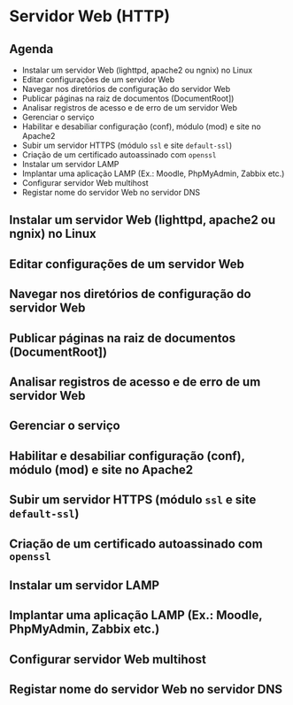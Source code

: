 # Servidor Web (HTTP)

## Agenda

- Instalar um servidor Web (lighttpd, apache2 ou ngnix) no Linux
- Editar configurações de um servidor Web
- Navegar nos diretórios de configuração do servidor Web
- Publicar páginas na raiz de documentos (DocumentRoot])
- Analisar registros de acesso e de erro de um servidor Web
- Gerenciar o serviço 
- Habilitar e desabiliar configuração (conf), módulo (mod) e site no Apache2
- Subir um servidor HTTPS (módulo `ssl` e site `default-ssl`)
- Criação de um certificado autoassinado com `openssl`
- Instalar um servidor LAMP
- Implantar uma aplicação LAMP (Ex.: Moodle, PhpMyAdmin, Zabbix etc.)
- Configurar servidor Web multihost
- Registar nome do servidor Web no servidor DNS

## Instalar um servidor Web (lighttpd, apache2 ou ngnix) no Linux

## Editar configurações de um servidor Web

## Navegar nos diretórios de configuração do servidor Web

## Publicar páginas na raiz de documentos (DocumentRoot])

## Analisar registros de acesso e de erro de um servidor Web

## Gerenciar o serviço 

## Habilitar e desabiliar configuração (conf), módulo (mod) e site no Apache2

## Subir um servidor HTTPS (módulo `ssl` e site `default-ssl`)

## Criação de um certificado autoassinado com `openssl`

## Instalar um servidor LAMP

## Implantar uma aplicação LAMP (Ex.: Moodle, PhpMyAdmin, Zabbix etc.)

## Configurar servidor Web multihost

## Registar nome do servidor Web no servidor DNS
